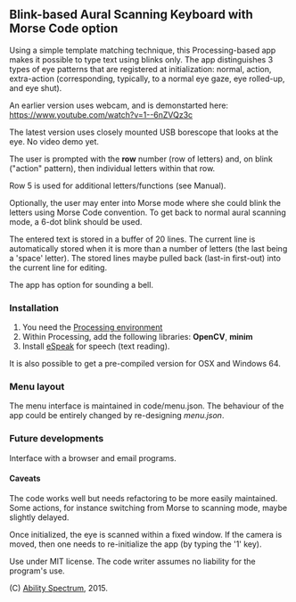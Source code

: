 ## Blink-based Aural Scanning Keyboard with Morse Code option


Using a simple template matching technique, this Processing-based app makes it possible to type text using blinks only. The app distinguishes 3 types of eye patterns that are registered at initialization: normal, action, extra-action (corresponding, typically, to a normal eye gaze, eye rolled-up, and eye shut).

An earlier version uses webcam, and is demonstarted here: 
https://www.youtube.com/watch?v=1--6nZVQz3c

The latest version uses closely mounted USB borescope that looks at the eye. No video demo yet.

The user is prompted with the **row** number (row of letters) and, on blink ("action" pattern), then individual letters within that row. 

Row 5 is used for additional letters/functions (see Manual).

Optionally, the user may enter into Morse mode where she could blink the letters using Morse Code convention. To get back to normal aural scanning mode, a 6-dot blink should be used.

The entered text is stored in a buffer of 20 lines. The current line is automatically stored when it is more than a number of letters (the last being a 'space' letter). The stored lines maybe pulled back (last-in first-out) into the current line for editing.

The app has option for sounding a bell.

### Installation

1. You need the [Processing environment](https://processing.org/)
2. Within Processing, add the following libraries: **OpenCV**, **minim**
3. Install [eSpeak](http://espeak.sourceforge.net/) for speech (text reading).

It is also possible to get a pre-compiled version for OSX and Windows 64.

### Menu layout

The menu interface is maintained in code/menu.json. The behaviour of the app could be entirely changed by re-designing *menu.json*.

### Future developments

Interface with a browser and email programs.


#### Caveats

The code works well but needs refactoring to be more easily maintained. Some actions, for instance switching from Morse to scanning mode, maybe slightly delayed.

Once initialized, the eye is scanned within a fixed window. If the camera is moved, then one needs to re-initialize the app (by typing the '1' key).

Use under MIT license. The code writer assumes no liability for the program's use.

(C) [Ability Spectrum](http://abilityspectrum.com), 2015.



